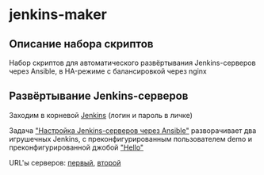 <h1>jenkins-maker</h1>

<h2>Описание набора скриптов</h2>
Набор скриптов для автоматического развёртывания Jenkins-серверов через Ansible, в HA-режиме с балансировкой через nginx

<h2>Развёртывание Jenkins-серверов</h2>
Заходим в корневой <a href="http://jenkins0.abelyakov.me:8080">Jenkins</a> (логин и пароль в личке)

Задача <a href="http://jenkins0.abelyakov.me:8080/job/SetupJenkinses/">"Настройка Jenkins-серверов через Ansible"</a> разворачивает два игрушечных Jenkins, 
с преконфигурированным пользователем demo и преконфигурированной джобой <a href="http://jenkins1.abelyakov.me:8080">"Hello"</a>

URL'ы серверов: <a href="http://jenkins1.abelyakov.me:8080">первый</a>, <a href="http://jenkins2.abelyakov.me:8080">второй</a>
